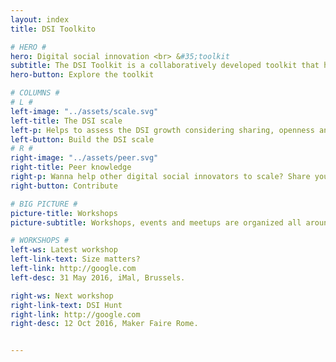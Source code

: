 ```yaml
---
layout: index
title: DSI Toolkito

# HERO #
hero: Digital social innovation <br> &#35;toolkit
subtitle: The DSI Toolkit is a collaboratively developed toolkit that helps projects to scale in a sustainable way, generating a better impact.
hero-button: Explore the toolkit

# COLUMNS #
# L #
left-image: "../assets/scale.svg"
left-title: The DSI scale
left-p: Helps to assess the DSI growth considering sharing, openness and societal good.
left-button: Build the DSI scale
# R #
right-image: "../assets/peer.svg"
right-title: Peer knowledge
right-p: Wanna help other digital social innovators to scale? Share your knowledge!
right-button: Contribute

# BIG PICTURE #
picture-title: Workshops
picture-subtitle: Workshops, events and meetups are organized all around Europe to built a DSI community-generated knowledge and promote social sustainable growth.

# WORKSHOPS #
left-ws: Latest workshop
left-link-text: Size matters?
left-link: http://google.com
left-desc: 31 May 2016, iMal, Brussels.

right-ws: Next workshop
right-link-text: DSI Hunt
right-link: http://google.com
right-desc: 12 Oct 2016, Maker Faire Rome.


---
```

